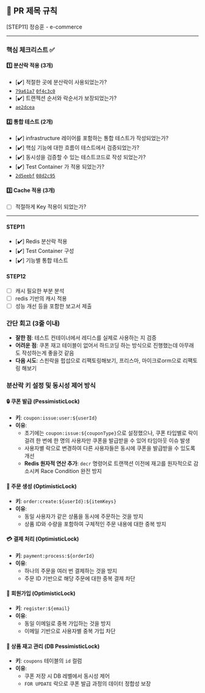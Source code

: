 ## :pushpin: PR 제목 규칙
[STEP11] 정승훈 - e-commerce

---
### **핵심 체크리스트** :white_check_mark:

#### :one: 분산락 적용 (3개)
- [✔️] 적절한 곳에 분산락이 사용되었는가? 
- [`79a61a7`](https://github.com/seuthootDev/hanghae-plus-backend/commit/79a61a7b7814171293bbbe92dc03a1c4ba1aedc0)
[`0f4c3c0`](https://github.com/seuthootDev/hanghae-plus-backend/commit/0f4c3c09f325e07269a32d9317c087d9ca848c83)
- [✔️] 트랜젝션 순서와 락순서가 보장되었는가?
- [`ae2dcea`](https://github.com/seuthootDev/hanghae-plus-backend/commit/ae2dcea2e024abc2ffe8de389854089a6c4309b7)

#### :two: 통합 테스트 (2개)
- [✔️] infrastructure 레이어를 포함하는 통합 테스트가 작성되었는가?
- [✔️] 핵심 기능에 대한 흐름이 테스트에서 검증되었는가?
- [✔️] 동시성을 검증할 수 있는 테스트코드로 작성 되었는가?
- [✔️] Test Container 가 적용 되었는가?
- [`2d5eebf`](https://github.com/seuthootDev/hanghae-plus-backend/commit/ae2dcea2e024abc2ffe8de3898540892d5eebf0576671b9f0474bce5dec6f36d7a5baa3a6c4309b7) [`08d2c95`](https://github.com/seuthootDev/hanghae-plus-backend/commit/08d2c95bcb382142b85fcf55cbc5de72d25132be)

#### :three: Cache 적용 (3개)
- [ ] 적절하게 Key 적용이 되었는가?

---
#### STEP11
- [✔️] Redis 분산락 적용
- [✔️] Test Container 구성
- [✔️] 기능별 통합 테스트

#### STEP12
- [ ] 캐시 필요한 부분 분석
- [ ] redis 기반의 캐시 적용
- [ ] 성능 개선 등을 포함한 보고서 제출

### **간단 회고** (3줄 이내)
- **잘한 점**: 테스트 컨테이너에서 레디스를 실제로 사용하는 지 검증
- **어려운 점**: 쿠폰 재고 테이블이 없어서 하드코딩 하는 방식으로 진행했는데 아무래도 작성하는게 좋을것 같음
- **다음 시도**: 스핀락을 펍섭으로 리팩토링해보기, 프리스마, 마이크로orm으로 리팩토링 해보기


### 분산락 키 설정 및 동시성 제어 방식

#### 🔒 쿠폰 발급 (PessimisticLock)
- **키**: `coupon:issue:user:${userId}`
- **이유**: 
  - 초기에는 `coupon:issue:${couponType}`으로 설정했으나, 쿠폰 타입별로 락이 걸려 한 번에 한 명의 사용자만 쿠폰을 발급받을 수 있어 타임아웃 이슈 발생
  - 사용자별 락으로 변경하여 다른 사용자들은 동시에 쿠폰을 발급받을 수 있도록 개선
  - **Redis 원자적 연산 추가**: `decr` 명령어로 트랜잭션 이전에 재고를 원자적으로 감소시켜 Race Condition 완전 방지

#### 🛒 주문 생성 (OptimisticLock)
- **키**: `order:create:${userId}:${itemKeys}`
- **이유**: 
  - 동일 사용자가 같은 상품을 동시에 주문하는 것을 방지
  - 상품 ID와 수량을 포함하여 구체적인 주문 내용에 대한 중복 방지

#### 💳 결제 처리 (OptimisticLock)
- **키**: `payment:process:${orderId}`
- **이유**: 
  - 하나의 주문을 여러 번 결제하는 것을 방지
  - 주문 ID 기반으로 해당 주문에 대한 중복 결제 차단

#### 👤 회원가입 (OptimisticLock)
- **키**: `register:${email}`
- **이유**: 
  - 동일 이메일로 중복 가입하는 것을 방지
  - 이메일 기반으로 사용자별 중복 가입 차단

#### 🏪 상품 재고 관리 (DB PessimisticLock)
- **키**: `coupons` 테이블의 `id` 컬럼
- **이유**: 
  - 쿠폰 저장 시 DB 레벨에서 동시성 제어
  - `FOR UPDATE` 락으로 쿠폰 발급 과정의 데이터 정합성 보장
